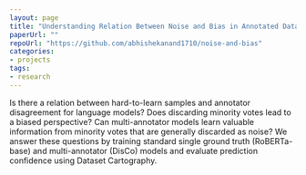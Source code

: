 ```yaml
---
layout: page
title: "Understanding Relation Between Noise and Bias in Annotated Datasets"
paperUrl: ""
repoUrl: "https://github.com/abhishekanand1710/noise-and-bias"
categories:
- projects
tags:
- research
---
```

Is there a relation between hard-to-learn samples and annotator disagreement for language models? Does discarding minority votes lead to a biased perspective? Can multi-annotator models learn valuable information from minority votes that are generally discarded as noise? We answer these questions by training standard single ground truth (RoBERTa-base) and multi-annotator (DisCo) models and evaluate prediction confidence using Dataset Cartography.
